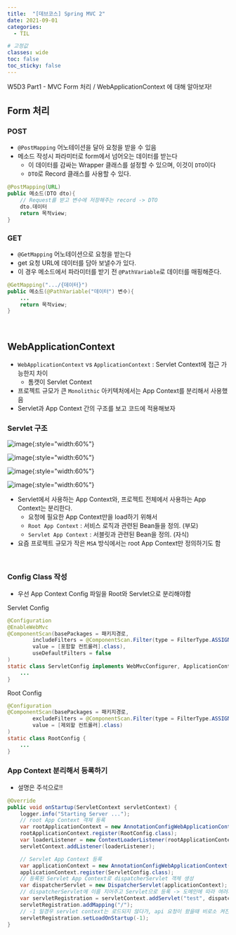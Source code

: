 ```yaml
---
title:  "[데브코스] Spring MVC 2"
date: 2021-09-01
categories: 
  - TIL

# 고정값
classes: wide
toc: false
toc_sticky: false
---
```


W5D3 Part1 - MVC Form 처리 / WebApplicationContext 에 대해 알아보자!


## Form 처리

### POST 

- `@PostMapping` 어노테이션을 달아 요청을 받을 수 있음
- 메소드 작성시 파라미터로 form에서 넘어오는 데이터를 받는다
    - 이 데이터를 감싸는 Wrapper 클래스를 설정할 수 있으며, 이것이 `DTO`이다
    - `DTO`로 Record 클래스를 사용할 수 있다.

```java
@PostMapping(URL)
public 메소드(DTO dto){
    // Request를 받고 변수에 저장해주는 record -> DTO
    dto.데이터
    return 목적view;
}
```

### GET

- `@GetMapping` 어노테이션으로 요청을 받는다
- get 요청 URL에 데이터를 담아 보낼수가 있다.
- 이 경우 메소드에서 파라미터를 받기 전 `@PathVariable`로 데이터를 매핑해준다.

```java
@GetMapping(".../{데이터}")
public 메소드(@PathVariable("데이터") 변수){
    ...
    return 목적view;
}
```


<br>

## WebApplicationContext

- `WebApplicationContext` vs `ApplicationContext` : Servlet Context에 접근 가능한지 차이
    - 톰캣이 Servlet Context 
- 프로젝트 규모가 큰 `Monolithic` 아키텍처에서는 App Context를 분리해서 사용했음
- Servlet과 App Context 간의 구조를 보고 코드에 적용해보자

### Servlet 구조

![image](https://user-images.githubusercontent.com/71180414/131707216-72e31361-56a2-477a-8124-a9b22ff9401f.png){:style="width:60%"}

![image](https://user-images.githubusercontent.com/71180414/131708054-a7f310ac-4984-4e5b-93a5-d63096ce43fa.png){:style="width:60%"}

![image](https://user-images.githubusercontent.com/71180414/131708271-b2bf8520-e04f-4337-972d-af8be4c95f01.png){:style="width:60%"}

![image](https://user-images.githubusercontent.com/71180414/131708298-66bfb2ed-9996-4aaa-86e3-98f9d414208e.png){:style="width:60%"}

- Servlet에서 사용하는 App Context와, 프로젝트 전체에서 사용하는 App Context는 분리한다.
    - 요청에 필요한 App Context만을 load하기 위해서
    - `Root App Context` : 서비스 로직과 관련된 Bean들을 정의. (부모)
    - `Servlet App Context` : 서블릿과 관련된 Bean을 정의. (자식)
- 요즘 프로젝트 규모가 작은 `MSA` 방식에서는 root App Context만 정의하기도 함

<br>

### Config Class 작성

- 우선 App Context Config 파일을 Root와 Servlet으로 분리해야함

<div class="sub_title">Servlet Config</div>

```java
@Configuration
@EnableWebMvc
@ComponentScan(basePackages = 패키지경로,
        includeFilters = @ComponentScan.Filter(type = FilterType.ASSIGNABLE_TYPE, 
        value = [포함할 컨트롤러].class),
        useDefaultFilters = false
)
static class ServletConfig implements WebMvcConfigurer, ApplicationContextAware {
    ...
}
```

<div class="sub_title">Root Config</div>

```java
@Configuration
@ComponentScan(basePackages = 패키지경로,
        excludeFilters = @ComponentScan.Filter(type = FilterType.ASSIGNABLE_TYPE, 
        value = [제외할 컨트롤러].class)
)
static class RootConfig {
    ...
}
```

### App Context 분리해서 등록하기

- 설명은 주석으로!!

```java
@Override
public void onStartup(ServletContext servletContext) {
    logger.info("Starting Server ...");
    // root App Context 객체 등록
    var rootApplicationContext = new AnnotationConfigWebApplicationContext();
    rootApplicationContext.register(RootConfig.class);
    var loaderListener = new ContextLoaderListener(rootApplicationContext);
    servletContext.addListener(loaderListener);

    // Servlet App Context 등록
    var applicationContext = new AnnotationConfigWebApplicationContext();
    applicationContext.register(ServletConfig.class);
    // 등록된 Servlet App Context로 dispatcherServlet 객체 생성
    var dispatcherServlet = new DispatcherServlet(applicationContext);
    // dispatcherServlet에 이름 지어주고 Servlet으로 등록 -> 도메인에 따라 여러개를 등록 가능
    var servletRegistration = servletContext.addServlet("test", dispatcherServlet);
    servletRegistration.addMapping("/");
    // -1 일경우 servlet context는 로드되지 않다가, api 요청이 왔을때 비로소 켜진다
    servletRegistration.setLoadOnStartup(-1);   
}
```

<br>

